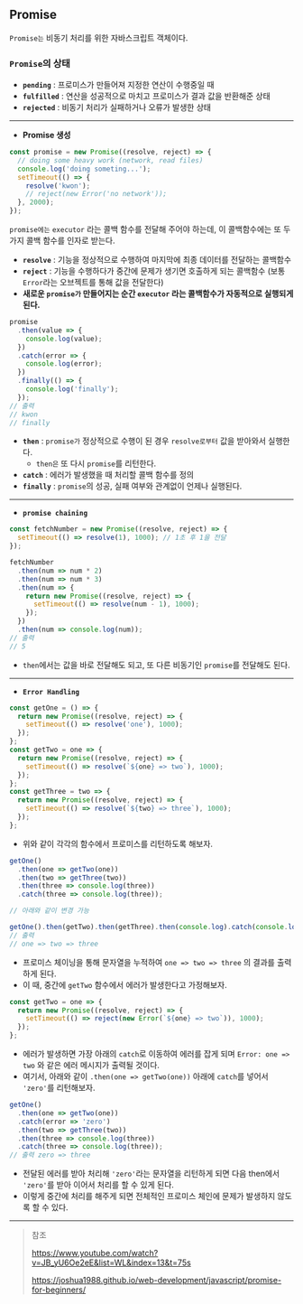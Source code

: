 ## Promise

`Promise는` 비동기 처리를 위한 자바스크립트 객체이다.

### `Promise`의 상태

- **`pending`** : 프로미스가 만들어져 지정한 연산이 수행중일 때
- **`fulfilled`** : 연산을 성공적으로 마치고 프로미스가 결과 값을 반환해준 상태
- **`rejected`** : 비동기 처리가 실패하거나 오류가 발생한 상태

---

- **Promise 생성**

```jsx
const promise = new Promise((resolve, reject) => {
  // doing some heavy work (network, read files)
  console.log('doing someting...');
  setTimeout(() => {
    resolve('kwon');
    // reject(new Error('no network'));
  }, 2000);
});
```

`promise에는` `executor` 라는 콜백 함수를 전달해 주어야 하는데, 이 콜백함수에는 또 두 가지 콜백 함수를 인자로 받는다.

- **`resolve`** : 기능을 정상적으로 수행하여 마지막에 최종 데이터를 전달하는 콜백함수
- **`reject`** : 기능을 수행하다가 중간에 문제가 생기면 호출하게 되는 콜백함수 (보통 `Error`라는 오브젝트를 통해 값을 전달한다)
- **새로운 `promise가` 만들어지는 순간 `executor` 라는 콜백함수가 자동적으로 실행되게 된다.**

```jsx
promise
  .then(value => {
    console.log(value);
  })
  .catch(error => {
    console.log(error);
  })
  .finally(() => {
    console.log('finally');
  });
// 출력
// kwon
// finally
```

- **`then`** : `promise가` 정상적으로 수행이 된 경우 `resolve로부터` 값을 받아와서 실행한다.
  - `then은` 또 다시 `promise`를 리턴한다.
- **`catch`** : 에러가 발생했을 때 처리할 콜백 함수를 정의
- **`finally`** : `promise`의 성공, 실패 여부와 관계없이 언제나 실행된다.

---

- **`promise chaining`**

```jsx
const fetchNumber = new Promise((resolve, reject) => {
  setTimeout(() => resolve(1), 1000); // 1초 후 1을 전달
});

fetchNumber
  .then(num => num * 2)
  .then(num => num * 3)
  .then(num => {
    return new Promise((resolve, reject) => {
      setTimeout(() => resolve(num - 1), 1000);
    });
  })
  .then(num => console.log(num));
// 출력
// 5
```

- `then`에서는 값을 바로 전달해도 되고, 또 다른 비동기인 `promise`를 전달해도 된다.

---

- **`Error Handling`**

```jsx
const getOne = () => {
  return new Promise((resolve, reject) => {
    setTimeout(() => resolve('one'), 1000);
  });
};
const getTwo = one => {
  return new Promise((resolve, reject) => {
    setTimeout(() => resolve(`${one} => two`), 1000);
  });
};
const getThree = two => {
  return new Promise((resolve, reject) => {
    setTimeout(() => resolve(`${two} => three`), 1000);
  });
};
```

- 위와 같이 각각의 함수에서 프로미스를 리턴하도록 해보자.

```jsx
getOne()
  .then(one => getTwo(one))
  .then(two => getThree(two))
  .then(three => console.log(three))
  .catch(three => console.log(three));

// 아래와 같이 변경 가능

getOne().then(getTwo).then(getThree).then(console.log).catch(console.log);
// 출력
// one => two => three
```

- 프로미스 체이닝을 통해 문자열을 누적하여 `one => two => three` 의 결과를 출력하게 된다.
- 이 때, 중간에 `getTwo` 함수에서 에러가 발생한다고 가정해보자.

```jsx
const getTwo = one => {
  return new Promise((resolve, reject) => {
    setTimeout(() => reject(new Error(`${one} => two`)), 1000);
  });
};
```

- 에러가 발생하면 가장 아래의 `catch`로 이동하여 에러를 잡게 되며 `Error: one => two` 와 같은 에러 메시지가 출력될 것이다.
- 여기서, 아래와 같이 `.then(one => getTwo(one))` 아래에 `catch`를 넣어서 `'zero'`를 리턴해보자.

```jsx
getOne()
  .then(one => getTwo(one))
  .catch(error => 'zero')
  .then(two => getThree(two))
  .then(three => console.log(three))
  .catch(three => console.log(three));
// 출력 zero => three
```

- 전달된 에러를 받아 처리해 `'zero'`라는 문자열을 리턴하게 되면 다음 then에서 `'zero'`를 받아 이어서 처리를 할 수 있게 된다.
- 이렇게 중간에 처리를 해주게 되면 전체적인 프로미스 체인에 문제가 발생하지 않도록 할 수 있다.

---

> 참조
>
> <https://www.youtube.com/watch?v=JB_yU6Oe2eE&list=WL&index=13&t=75s>
>
> <https://joshua1988.github.io/web-development/javascript/promise-for-beginners/>
